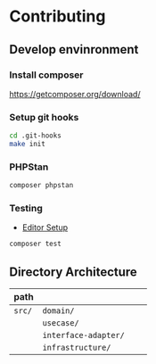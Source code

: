 # Contributing

## Develop envinronment

### Install composer

https://getcomposer.org/download/

### Setup git hooks

```sh
cd .git-hooks
make init
```

### PHPStan

```sh
composer phpstan
```

### Testing

- [Editor Setup](https://pestphp.com/docs/editor-setup)

```sh
composer test
```

## Directory Architecture

| path   |                      |     |     |
| ------ | -------------------- | --- | --- |
| `src/` | `domain/`            |     |     |
|        | `usecase/`           |     |     |
|        | `interface-adapter/` |     |     |
|        | `infrastructure/`    |     |     |
